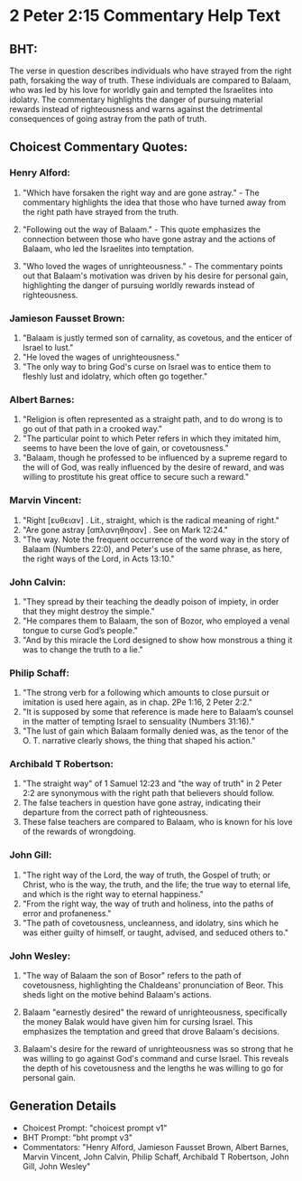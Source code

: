 # 2 Peter 2:15 Commentary Help Text

## BHT:
The verse in question describes individuals who have strayed from the right path, forsaking the way of truth. These individuals are compared to Balaam, who was led by his love for worldly gain and tempted the Israelites into idolatry. The commentary highlights the danger of pursuing material rewards instead of righteousness and warns against the detrimental consequences of going astray from the path of truth.

## Choicest Commentary Quotes:
### Henry Alford:
1. "Which have forsaken the right way and are gone astray." - The commentary highlights the idea that those who have turned away from the right path have strayed from the truth.

2. "Following out the way of Balaam." - This quote emphasizes the connection between those who have gone astray and the actions of Balaam, who led the Israelites into temptation.

3. "Who loved the wages of unrighteousness." - The commentary points out that Balaam's motivation was driven by his desire for personal gain, highlighting the danger of pursuing worldly rewards instead of righteousness.

### Jamieson Fausset Brown:
1. "Balaam is justly termed son of carnality, as covetous, and the enticer of Israel to lust."
2. "He loved the wages of unrighteousness."
3. "The only way to bring God's curse on Israel was to entice them to fleshly lust and idolatry, which often go together."

### Albert Barnes:
1. "Religion is often represented as a straight path, and to do wrong is to go out of that path in a crooked way."
2. "The particular point to which Peter refers in which they imitated him, seems to have been the love of gain, or covetousness."
3. "Balaam, though he professed to be influenced by a supreme regard to the will of God, was really influenced by the desire of reward, and was willing to prostitute his great office to secure such a reward."

### Marvin Vincent:
1. "Right [ευθειαν] . Lit., straight, which is the radical meaning of right."
2. "Are gone astray [απλανηθησαν] . See on Mark 12:24."
3. "The way. Note the frequent occurrence of the word way in the story of Balaam (Numbers 22:0), and Peter's use of the same phrase, as here, the right ways of the Lord, in Acts 13:10."

### John Calvin:
1. "They spread by their teaching the deadly poison of impiety, in order that they might destroy the simple."
2. "He compares them to Balaam, the son of Bozor, who employed a venal tongue to curse God’s people."
3. "And by this miracle the Lord designed to show how monstrous a thing it was to change the truth to a lie."

### Philip Schaff:
1. "The strong verb for a following which amounts to close pursuit or imitation is used here again, as in chap. 2Pe 1:16, 2 Peter 2:2."
2. "It is supposed by some that reference is made here to Balaam’s counsel in the matter of tempting Israel to sensuality (Numbers 31:16)."
3. "The lust of gain which Balaam formally denied was, as the tenor of the O. T. narrative clearly shows, the thing that shaped his action."

### Archibald T Robertson:
1. "The straight way" of 1 Samuel 12:23 and "the way of truth" in 2 Peter 2:2 are synonymous with the right path that believers should follow.
2. The false teachers in question have gone astray, indicating their departure from the correct path of righteousness.
3. These false teachers are compared to Balaam, who is known for his love of the rewards of wrongdoing.

### John Gill:
1. "The right way of the Lord, the way of truth, the Gospel of truth; or Christ, who is the way, the truth, and the life; the true way to eternal life, and which is the right way to eternal happiness."
2. "From the right way, the way of truth and holiness, into the paths of error and profaneness."
3. "The path of covetousness, uncleanness, and idolatry, sins which he was either guilty of himself, or taught, advised, and seduced others to."

### John Wesley:
1. "The way of Balaam the son of Bosor" refers to the path of covetousness, highlighting the Chaldeans' pronunciation of Beor. This sheds light on the motive behind Balaam's actions. 

2. Balaam "earnestly desired" the reward of unrighteousness, specifically the money Balak would have given him for cursing Israel. This emphasizes the temptation and greed that drove Balaam's decisions. 

3. Balaam's desire for the reward of unrighteousness was so strong that he was willing to go against God's command and curse Israel. This reveals the depth of his covetousness and the lengths he was willing to go for personal gain.


## Generation Details
- Choicest Prompt: "choicest prompt v1"
- BHT Prompt: "bht prompt v3"
- Commentators: "Henry Alford, Jamieson Fausset Brown, Albert Barnes, Marvin Vincent, John Calvin, Philip Schaff, Archibald T Robertson, John Gill, John Wesley"
